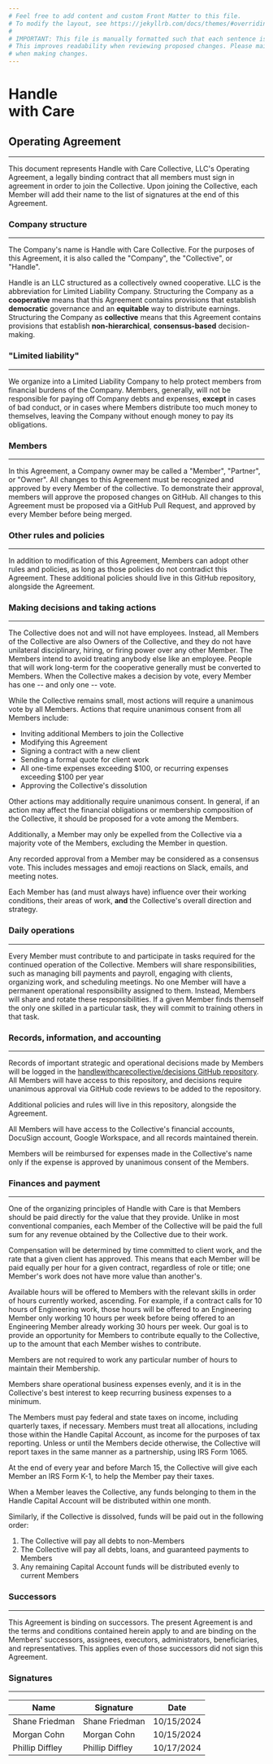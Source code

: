 ```yaml
---
# Feel free to add content and custom Front Matter to this file.
# To modify the layout, see https://jekyllrb.com/docs/themes/#overriding-theme-defaults
#
# IMPORTANT: This file is manually formatted such that each sentence is on its own line.
# This improves readability when reviewing proposed changes. Please maintain this formatting
# when making changes.
---
```


# Handle<br>with Care

## Operating Agreement

---

This document represents Handle with Care Collective, LLC's Operating Agreement, a legally binding contract that all members must sign in agreement in order to join the Collective.
Upon joining the Collective, each Member will add their name to the list of signatures at the end of this Agreement.

### Company structure

---

The Company's name is Handle with Care Collective.
For the purposes of this Agreement, it is also called the "Company", the "Collective", or "Handle".

Handle is an LLC structured as a collectively owned cooperative.
LLC is the abbreviation for Limited Liability Company.
Structuring the Company as a **cooperative** means that this Agreement contains provisions that establish **democratic** governance and an **equitable** way to distribute earnings.
Structuring the Company as **collective** means that this Agreement contains provisions that establish **non-hierarchical**, **consensus-based** decision-making.

### "Limited liability"

---

We organize into a Limited Liability Company to help protect members from financial burdens of the Company.
Members, generally, will not be responsible for paying off Company debts and expenses, **except** in cases of bad conduct, or in cases where Members distribute too much money to themselves, leaving the Company without enough money to pay its obligations.

### Members

---

In this Agreement, a Company owner may be called a "Member", "Partner", or "Owner".
All changes to this Agreement must be recognized and approved by every Member of the collective.
To demonstrate their approval, members will approve the proposed changes on GitHub.
All changes to this Agreement must be proposed via a GitHub Pull Request, and approved by every Member before being merged.

### Other rules and policies

---

In addition to modification of this Agreement, Members can adopt other rules and policies, as long as those policies do not contradict this Agreement.
These additional policies should live in this GitHub repository, alongside the Agreement.

### Making decisions and taking actions

---

The Collective does not and will not have employees.
Instead, all Members of the Collective are also Owners of the Collective, and they do not have unilateral disciplinary, hiring, or firing power over any other Member.
The Members intend to avoid treating anybody else like an employee.
People that will work long-term for the cooperative generally must be converted to Members.
When the Collective makes a decision by vote, every Member has one -- and only one -- vote.

While the Collective remains small, most actions will require a unanimous vote by all Members.
Actions that require unanimous consent from all Members include:

- Inviting additional Members to join the Collective
- Modifying this Agreement
- Signing a contract with a new client
- Sending a formal quote for client work
- All one-time expenses exceeding $100, or recurring expenses exceeding $100 per year
- Approving the Collective's dissolution

Other actions may additionally require unanimous consent.
In general, if an action may affect the financial obligations or membership composition of the Collective, it should be proposed for a vote among the Members.

Additionally, a Member may only be expelled from the Collective via a majority vote of the Members, excluding the Member in question.

Any recorded approval from a Member may be considered as a consensus vote.
This includes messages and emoji reactions on Slack, emails, and meeting notes.

Each Member has (and must always have) influence over their working conditions, their areas of work, **and** the Collective's overall direction and strategy.

### Daily operations

---

Every Member must contribute to and participate in tasks required for the continued operation of the Collective.
Members will share responsibilities, such as managing bill payments and payroll, engaging with clients, organizing work, and scheduling meetings.
No one Member will have a permanent operational responsibility assigned to them.
Instead, Members will share and rotate these responsibilities.
If a given Member finds themself the only one skilled in a particular task, they will commit to training others in that task.

### Records, information, and accounting

---

Records of important strategic and operational decisions made by Members will be logged in the [handlewithcarecollective/decisions GitHub repository](https://github.com/handlewithcarecollective/decisions).
All Members will have access to this repository, and decisions require unanimous approval via GitHub code reviews to be added to the repository.

Additional policies and rules will live in this repository, alongside the Agreement.

All Members will have access to the Collective's financial accounts, DocuSign account, Google Workspace, and all records maintained therein.

Members will be reimbursed for expenses made in the Collective's name only if the expense is approved by unanimous consent of the Members.

### Finances and payment

---

One of the organizing principles of Handle with Care is that Members should be paid directly for the value that they provide.
Unlike in most conventional companies, each Member of the Collective will be paid the full sum for any revenue obtained by the Collective due to their work.

Compensation will be determined by time committed to client work, and the rate that a given client has approved.
This means that each Member will be paid equally per hour for a given contract, regardless of role or title; one Member's work does not have more value than another's.

Available hours will be offered to Members with the relevant skills in order of hours currently worked, ascending.
For example, if a contract calls for 10 hours of Engineering work, those hours will be offered to an Engineering Member only working 10 hours per week before being offered to an Engineering Member already working 30 hours per week.
Our goal is to provide an opportunity for Members to contribute equally to the Collective, up to the amount that each Member wishes to contribute.

Members are not required to work any particular number of hours to maintain their Membership.

Members share operational business expenses evenly, and it is in the Collective's best interest to keep recurring business expenses to a minimum.

The Members must pay federal and state taxes on income, including quarterly taxes, if necessary.
Members must treat all allocations, including those within the Handle Capital Account, as income for the purposes of tax reporting.
Unless or until the Members decide otherwise, the Collective will report taxes in the same manner as a partnership, using IRS Form 1065.

At the end of every year and before March 15, the Collective will give each Member an IRS Form K-1, to help the Member pay their taxes.

When a Member leaves the Collective, any funds belonging to them in the Handle Capital Account will be distributed within one month.

Similarly, if the Collective is dissolved, funds will be paid out in the following order:

1. The Collective will pay all debts to non-Members
2. The Collective will pay all debts, loans, and guaranteed payments to Members
3. Any remaining Capital Account funds will be distributed evenly to current Members

### Successors

---

This Agreement is binding on successors.
The present Agreement is and the terms and conditions contained herein apply to and are binding on the Members' successors, assignees, executors, administrators, beneficiaries, and representatives.
This applies even of those successors did not sign this Agreement.

### Signatures

---

| Name            | Signature       | Date       |
| --------------- | --------------- | ---------- |
| Shane Friedman  | Shane Friedman  | 10/15/2024 |
| Morgan Cohn     | Morgan Cohn     | 10/15/2024 |
| Phillip Diffley | Phillip Diffley | 10/17/2024 |
